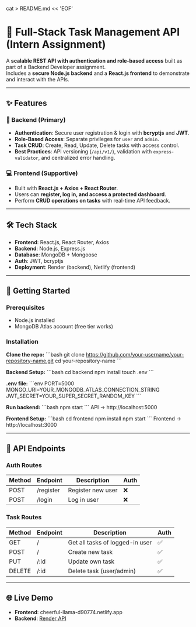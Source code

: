 cat > README.md << 'EOF'
# 📌 Full-Stack Task Management API (Intern Assignment)

A **scalable REST API with authentication and role-based access** built as part of a Backend Developer assignment.  
Includes a **secure Node.js backend** and a **React.js frontend** to demonstrate and interact with the APIs.

---

## ✨ Features

### 🔐 Backend (Primary)
- **Authentication**: Secure user registration & login with **bcryptjs** and **JWT**.  
- **Role-Based Access**: Separate privileges for `user` and `admin`.  
- **Task CRUD**: Create, Read, Update, Delete tasks with access control.  
- **Best Practices**: API versioning (`/api/v1/`), validation with `express-validator`, and centralized error handling.  

### 💻 Frontend (Supportive)
- Built with **React.js + Axios + React Router**.  
- Users can **register, log in, and access a protected dashboard**.  
- Perform **CRUD operations on tasks** with real-time API feedback.  

---

## 🛠️ Tech Stack
- **Frontend**: React.js, React Router, Axios  
- **Backend**: Node.js, Express.js  
- **Database**: MongoDB + Mongoose  
- **Auth**: JWT, bcryptjs  
- **Deployment**: Render (backend), Netlify (frontend)  

---

## 🚀 Getting Started

### Prerequisites
- Node.js installed  
- MongoDB Atlas account (free tier works)  

### Installation

**Clone the repo:**
\`\`\`bash
git clone https://github.com/your-username/your-repository-name.git
cd your-repository-name
\`\`\`

**Backend Setup:**
\`\`\`bash
cd backend
npm install
touch .env
\`\`\`

**.env file:**
\`\`\`env
PORT=5000
MONGO_URI=YOUR_MONGODB_ATLAS_CONNECTION_STRING
JWT_SECRET=YOUR_SUPER_SECRET_RANDOM_KEY
\`\`\`

**Run backend:**
\`\`\`bash
npm start
\`\`\`
API → http://localhost:5000

**Frontend Setup:**
\`\`\`bash
cd frontend
npm install
npm start
\`\`\`
Frontend → http://localhost:3000

---

## 🔌 API Endpoints

### Auth Routes
| Method | Endpoint   | Description       | Auth |
|--------|------------|------------------|------|
| POST   | /register  | Register new user | ❌   |
| POST   | /login     | Log in user       | ❌   |

### Task Routes
| Method | Endpoint | Description                     | Auth |
|--------|----------|---------------------------------|------|
| GET    | /        | Get all tasks of logged-in user | ✅   |
| POST   | /        | Create new task                 | ✅   |
| PUT    | /:id     | Update own task                 | ✅   |
| DELETE | /:id     | Delete task (user/admin)        | ✅   |

---

## 🌐 Live Demo
- **Frontend**: cheerful-llama-d90774.netlify.app
- **Backend**: [Render API](https://my-task-api-b3ox.onrender.com)

